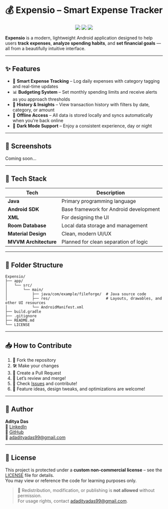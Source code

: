 # 💰 Expensio – Smart Expense Tracker

<p align="center">
  <img src="https://img.shields.io/badge/Language-Java-blue.svg" />
  <img src="https://img.shields.io/badge/Platform-Android-green.svg" />
  <img src="https://img.shields.io/github/last-commit/CodeSmithAditya/Expensio" />
</p>

**Expensio** is a modern, lightweight Android application designed to help users **track expenses**, **analyze spending habits**, and **set financial goals** — all from a beautifully intuitive interface.

---

## ✨ Features

- 💸 **Smart Expense Tracking** – Log daily expenses with category tagging and real-time updates
- 📊 **Budgeting System** – Set monthly spending limits and receive alerts as you approach thresholds
- 📁 **History & Insights** – View transaction history with filters by date, category, or amount
- 🔄 **Offline Access** – All data is stored locally and syncs automatically when you're back online
- 🌙 **Dark Mode Support** – Enjoy a consistent experience, day or night

---

## 📸 Screenshots

Coming soon...

---

## 🚀 Tech Stack

| Tech                  | Description                           |
|-----------------------|---------------------------------------|
| **Java**              | Primary programming language          |
| **Android SDK**       | Base framework for Android development|
| **XML**               | For designing the UI                  |
| **Room Database**     | Local data storage and management     |
| **Material Design**   | Clean, modern UI/UX                   |
| **MVVM Architecture** | Planned for clean separation of logic |

---

## 🧩 Folder Structure

```
Expensio/
├── app/
│   └── src/
│       └── main/
│           ├── java/com/example/fileforge/  # Java source code
│           ├── res/                         # Layouts, drawables, and other UI resources
│           └── AndroidManifest.xml
├── build.gradle
├── .gitignore
├── README.md
└── LICENSE
```

---

## 📥 How to Contribute

1. 🍴 Fork the repository
2. 🛠️ Make your changes
3. 🔁 Create a Pull Request
4. 💬 Let’s review and merge!
5. 📌 Check [Issues](https://github.com/CodeSmithAditya/Expensio/issues) and contribute!
6. 🌟 Feature ideas, design tweaks, and optimizations are welcome!

---

## 👤 Author

**Aditya Das**  
🔗 [LinkedIn](https://www.linkedin.com/in/adadityadas)  
🐙 [GitHub](https://github.com/CodeSmithAditya)  
📧 [adadityadas99@gmail.com](mailto:adadityadas99@gmail.com)

---

## 📄 License

This project is protected under a **custom non-commercial license** – see the [LICENSE](LICENSE) file for details.  
You may view or reference the code for learning purposes only.

> 📌 Redistribution, modification, or publishing is **not allowed** without permission.  
> For usage rights, contact [adadityadas99@gmail.com](mailto:adadityadas99@gmail.com).
